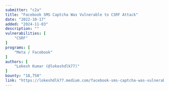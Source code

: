 ```yaml
---
submitter: "c2a"
title: "Facebook SMS Captcha Was Vulnerable to CSRF Attack"
date: "2022-10-17"
added: "2024-11-03"
description: ""
vulnerabilities: [
    "CSRF"
]
programs: [
    "Meta / Facebook"
]
authors: [
    "Lokesh Kumar (@lokeshdlk77)"
]
bounty: "18,750"
link: "https://lokeshdlk77.medium.com/facebook-sms-captcha-was-vulnerable-to-csrf-attack-8db537b1e980"
---
```




